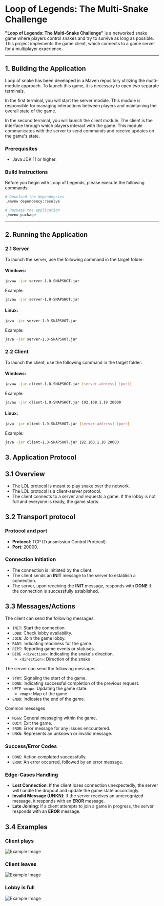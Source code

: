 # Loop of Legends: The Multi-Snake Challenge

**"Loop of Legends: The Multi-Snake Challenge"** is a networked snake game where players control snakes and try to survive as long as possible. This project implements the game client, which connects to a game server for a multiplayer experience.

---

## 1. Building the Application

Loop of snake has been developed in a Maven repository utilizing the multi-module approach. To launch this game, it is necessary to open two separate terminals.

In the first terminal, you will start the server module. This module is responsible for managing interactions between players and maintaining the overall state of the game. 

In the second terminal, you will launch the client module. The client is the interface through which players interact with the game. This module communicates with the server to send commands and receive updates on the game's state.

### Prerequisites
- Java JDK 11 or higher.

### Build Instructions

Before you begin with Loop of Legends, please execute the following commands:

```sh
# Download the dependencies
./mvnw dependency:resolve

# Package the application
./mvnw package
```

---

## 2. Running the Application

### 2.1 Server
To launch the server, use the following command in the target folder:

#### Windows:
```bash
javaw -jar server-1.0-SNAPSHOT.jar
```
Example:
```bash
javaw -jar server-1.0-SNAPSHOT.jar
```

#### Linux:
```bash
java -jar server-1.0-SNAPSHOT.jar
```
Example:
```bash
java -jar server-1.0-SNAPSHOT.jar
```

### 2.2 Client
To launch the client, use the following command in the target folder:

#### Windows:
```bash
javaw -jar client-1.0-SNAPSHOT.jar [server-address] [port]
```
Example:
```bash
javaw -jar client-1.0-SNAPSHOT.jar 192.168.1.10 20000
```

#### Linux:
```bash
java -jar client-1.0-SNAPSHOT.jar [server-address] [port]
```
Example:
```bash
java -jar client-1.0-SNAPSHOT.jar 192.168.1.10 20000
```


## 3. Application Protocol

## 3.1 Overview
- The LOL protocol is meant to play snake over the network.
- The LOL protocol is a client-server protocol.
- The client connects to a server and requests a game. If the lobby is not full and everyone is ready, the game starts.

## 3.2 Transport protocol
### Protocol and port
- **Protocol**: TCP (Transmission Control Protocol).
- **Port**: 20000.

### Connection Initiation
- The connection is initiated by the client.
- The client sends an **INIT** message to the server to establish a connection.
- The server, upon receiving the **INIT** message, responds with **DONE** if the connection is successfully established.

## 3.3 Messages/Actions
The client can send the following messages:
- `INIT`: Start the connection.
- `LOBB`: Check lobby availability.
- `JOIN`: Join the game lobby.
- `RADY`: Indicating readiness for the game.
- `REPT`: Reporting game events or statuses.
- `DIRE <direction>`: Indicating the snake's direction.
    - `<direction>`: Direction of the snake

The server can send the following messages:
- `STRT`: Signaling the start of the game.
- `DONE`: Indicating successful completion of the previous request.
- `UPTE <map>`: Updating the game state.
    - `<map>`: Map of the game
- `ENDD`: Indicates the end of the game.

Common messages
- `MSGG`: General messaging within the game.
- `QUIT`: Exit the game.
- `EROR`: Error message for any issues encountered.
- `UNKN`: Represents an unknown or invalid message.

### Success/Error Codes
- `DONE`: Action completed successfully.
- `EROR`: An error occurred, followed by an error message.

### Edge-Cases Handling
- **Lost Connection**: If the client loses connection unexpectedly, the server will handle the dropout and update the game state accordingly.
- **Invalid Message (UNKN)**: If the server receives an unrecognized message, it responds with an **EROR** message.
- **Late Joining**: If a client attempts to join a game in progress, the server responds with an **EROR** message.

## 3.4 Examples
### Client plays
![Example Image](https://github.com/Theodrosrun/loop-of-legends/blob/23-protocol-finalization/docs/clientPlays.png)
### Client leaves
![Example Image](https://github.com/Theodrosrun/loop-of-legends/blob/23-protocol-finalization/docs/clientLeaves.png)
### Lobby is full
![Example Image](https://github.com/Theodrosrun/loop-of-legends/blob/23-protocol-finalization/docs/lobbyIsFull.png)
